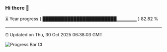 ### Hi there 👋

⏳ Year progress { ████████████████████████▁▁▁▁▁▁ } 82.82 %

---

⏰ Updated on Thu, 30 Oct 2025 06:38:03 GMT

![Progress Bar CI](https://github.com/DhruviPatel157/GitHub-Actions-Demo/workflows/Progress%20Bar%20CI/badge.svg)
